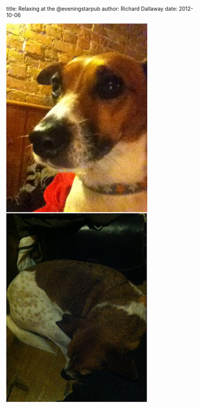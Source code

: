 
title: Relaxing at the @eveningstarpub
author: Richard Dallaway
date: 2012-10-06

<div>
				<a href="/media/Hphoto 1.JPG">
					<img width="375" src="/media/Hphoto 1.JPG.500.JPG" height="500"></img>
			  </a>
			</div><div>
				<a href="/media/Aphoto 2.JPG">
					<img width="374" src="/media/Aphoto 2.JPG.500.JPG" height="500"></img>
			  </a>
			</div>



  


  
 
    